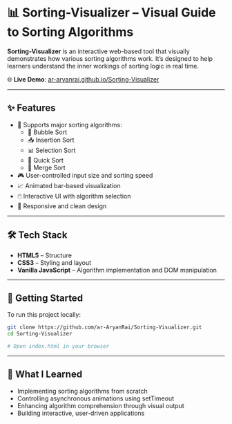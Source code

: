 # 📊 Sorting-Visualizer – Visual Guide to Sorting Algorithms

**Sorting-Visualizer** is an interactive web-based tool that visually demonstrates how various sorting algorithms work. It’s designed to help learners understand the inner workings of sorting logic in real time.

🌐 **Live Demo**: [ar-aryanrai.github.io/Sorting-Visualizer](https://ar-aryanrai.github.io/Sorting-Visualizer/)

---

## ✨ Features

- 🔁 Supports major sorting algorithms:
  - 🫧 Bubble Sort  
  - 📥 Insertion Sort  
  - 📊 Selection Sort  
  - 🔀 Quick Sort  
  - 🧩 Merge Sort
- 🎮 User-controlled input size and sorting speed  
- 📈 Animated bar-based visualization  
- 🖱️ Interactive UI with algorithm selection  
- 📱 Responsive and clean design

---

## 🛠 Tech Stack

- **HTML5** – Structure  
- **CSS3** – Styling and layout  
- **Vanilla JavaScript** – Algorithm implementation and DOM manipulation

---

## 🚀 Getting Started

To run this project locally:

```bash
git clone https://github.com/ar-AryanRai/Sorting-Visualizer.git
cd Sorting-Visualizer
```
```bash
# Open index.html in your browser
```

---

## 🧠 What I Learned

- Implementing sorting algorithms from scratch
- Controlling asynchronous animations using setTimeout
- Enhancing algorithm comprehension through visual output
- Building interactive, user-driven applications
